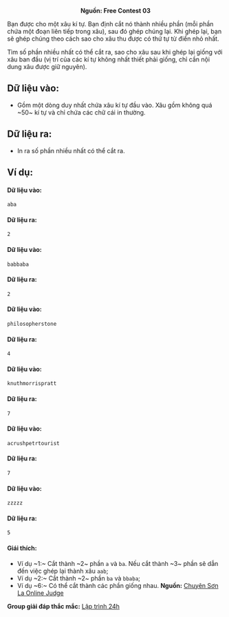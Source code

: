 **<center>Nguồn:  Free Contest 03</center>**

Bạn được cho một xâu kí tự. Bạn định cắt nó thành nhiều phần (mỗi phần chứa một đoạn liên tiếp trong xâu), sau đó ghép chúng lại. Khi ghép lại, bạn sẽ ghép chúng theo cách sao cho xâu thu được có thứ tự từ điển nhỏ nhất.

Tìm số phần nhiều nhất có thể cắt ra, sao cho xâu sau khi ghép lại giống với xâu ban đầu (vị trí của các kí tự không nhất thiết phải giống, chỉ cần nội dung xâu được giữ nguyên).

## Dữ liệu vào:
- Gồm một dòng duy nhất chứa xâu kí tự đầu vào. Xâu gồm không quá ~50~ kí tự và chỉ chứa các chữ cái in thường.

## Dữ liệu ra:
- In ra số phần nhiều nhất có thể cắt ra.

## Ví dụ:
#### Dữ liệu vào:
```
aba
```

#### Dữ liệu ra:
```
2
```

#### Dữ liệu vào:
```
babbaba
```

#### Dữ liệu ra:
```
2
```

#### Dữ liệu vào:
```
philosopherstone
```

#### Dữ liệu ra:
```
4
```

#### Dữ liệu vào:
```
knuthmorrispratt
```

#### Dữ liệu ra:
```
7
```

#### Dữ liệu vào:
```
acrushpetrtourist
```

#### Dữ liệu ra:
```
7
```

#### Dữ liệu vào:
```
zzzzz
```

#### Dữ liệu ra:
```
5
```

#### Giái thích:
- Ví dụ ~1:~ Cắt thành ~2~ phần `a` và `ba`. Nếu cắt thành ~3~ phần sẽ dẫn đến việc ghép lại thành xâu `aab`;
- Ví dụ ~2:~ Cắt thành ~2~ phần `ba` và `bbaba`;
- Ví dụ ~6:~ Có thể cắt thành các phần giống nhau.
**Nguồn:** [Chuyên Sơn La Online Judge](http://csloj.ddns.net/)

**Group giải đáp thắc mắc:** [Lập trình 24h](https://www.facebook.com/groups/1386904321519984)